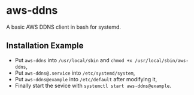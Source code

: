 # aws-ddns
A basic AWS DDNS client in bash for systemd.

## Installation Example
- Put `aws-ddns` into `/usr/local/sbin` and `chmod +x /usr/local/sbin/aws-ddns`,
- Put `aws-ddns@.service` into `/etc/systemd/system`,
- Put `aws-ddns@example` into `/etc/default` after modifying it,
- Finally start the sevice with `systemctl start aws-ddns@example`.
